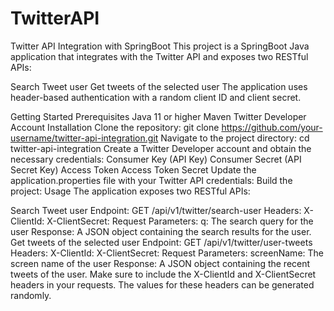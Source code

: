 # TwitterAPI
Twitter API Integration with SpringBoot
This project is a SpringBoot Java application that integrates with the Twitter API and exposes two RESTful APIs:





Search Tweet user
Get tweets of the selected user
The application uses header-based authentication with a random client ID and client secret.




Getting Started
Prerequisites
Java 11 or higher
Maven
Twitter Developer Account
Installation
Clone the repository:
git clone https://github.com/your-username/twitter-api-integration.git
Navigate to the project directory:
cd twitter-api-integration
Create a Twitter Developer account and obtain the necessary credentials:
Consumer Key (API Key)
Consumer Secret (API Secret Key)
Access Token
Access Token Secret
Update the application.properties file with your Twitter API credentials:
Build the project:
Usage
The application exposes two RESTful APIs:



Search Tweet user
Endpoint: GET /api/v1/twitter/search-user
Headers:
X-ClientId: <random-client-id>
X-ClientSecret: <random-client-secret>
Request Parameters:
q: The search query for the user
Response: A JSON object containing the search results for the user.
Get tweets of the selected user
Endpoint: GET /api/v1/twitter/user-tweets
Headers:
X-ClientId: <random-client-id>
X-ClientSecret: <random-client-secret>
Request Parameters:
screenName: The screen name of the user
Response: A JSON object containing the recent tweets of the user.
Make sure to include the X-ClientId and X-ClientSecret headers in your requests. The values for these headers can be generated randomly.
